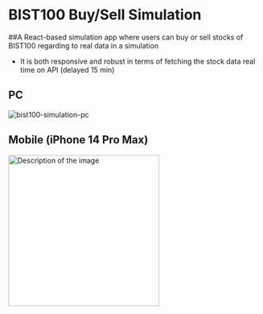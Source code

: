# BIST100 Buy/Sell Simulation
##A React-based simulation app where users can buy or sell stocks of BIST100 regarding to real data in a simulation
- It is both responsive and robust in terms of fetching the stock data real time on API (delayed 15 min)

## PC
![bist100-simulation-pc](https://github.com/user-attachments/assets/fa918c14-6894-49ef-9516-e451d38f5710)

## Mobile (iPhone 14 Pro Max)
<img src="https://github.com/user-attachments/assets/70631ef3-ddfc-466d-8a72-4970468a0555" alt="Description of the image" width="300"/>

